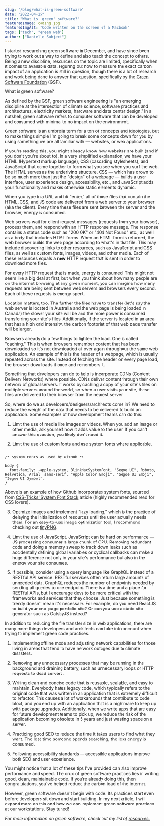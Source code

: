 ```yaml
---
slug: "/blog/what-is-green-software"
date: "2022-04-25"
title: "What is 'green' software?"
featuredImage: coding.jpg
featuredImgAlt: "Code written on the screen of a Macbook"
tags: ["tech", "green web"]
author: ["Danielle Subject"]
---
```


I started researching green software in December, and have since been trying to work out a way to define and also teach the concept to others. Being a new discipline, resources on the topic are limited, specifically when it comes to available data. Figuring out how to measure the exact carbon impact of an application is still in question, though there is a lot of research and work being done to answer that question, specifically by the <a href="https://greensoftware.foundation/" target="_blank">Green Software Foundation</a> (GSF).

What is green software?

As defined by the GSF, green software engineering is "an emerging discipline at the intersection of climate science, software practices and architectures, electricity markets, hardware and data center design." In a nutshell, green software refers to computer software that can be developed and consumed with minimal to no impact on the environment. 

Green software is an umbrella term for a ton of concepts and ideologies, but to make things simple I'm going to break some concepts down for you by using something we are all familiar with — websites, or web applications. 

If you're reading this, you might already know how websites are built (and if you don't you're about to). In a very simplified explanation, we have your HTML (Hypertext markup language), CSS (cascading stylesheets), and JavaScript that come together to form what you see when you surf the web. The HTML serves as the underlying structure, CSS — which has grown to be so much more than just the "design" of a webpage — builds a user interface, user experience design, accessibility, etc., and JavaScript adds your functionality and makes otherwise static elements dynamic. 

When you type in a URL and hit "enter," all of those files that contain the HTML, CSS, and JS code are delivered from a web server to your browser (aka the client). Every time these files are sent between the server and the browser, energy is consumed.

Web servers wait for client request messages (requests from your browser), process them, and respond with an HTTP response message. The response contains a status code such as "200 OK" or "404 Not Found" etc., as well as a body that includes HTML forms. When an HTML form is returned, the web browser builds the web page according to what's in that file. This may include discovering links to other resources, such as JavaScript and CSS files, as well as custom fonts, images, videos, and other media. Each of these resources equals a <b>new</b> HTTP request that is sent in order to download more files. 

For every HTTP request that is made, energy is consumed. This might not seem like a big deal at first, but when you think about how many people are on the internet browsing at any given moment, you can imagine how many requests are being sent between web servers and browsers every second. Each of these requests is energy spent. 

Location matters, too. The further the files have to transfer (let's say the web server is located in Australia and the web page is being loaded in Canada) the slower your site will be and the more power is consumed transferring your site's files. Additionally, if the server is located in an area that has a high grid intensity, the carbon footprint of that web page transfer will be larger. 

Browsers already do a few things to lighten the load. One is called "caching." This is when browsers remember content that has been downloaded so it's not downloaded all over again throughout the same web application. An example of this is the header of a webpage, which is usually repeated across the site. Instead of fetching the header on every page load, the browser downloads it once and remembers it. 

Something that developers can do to help is incorporate CDNs (Content Delivery Networks) where possible. CDNs deliver content through their own network of global servers. It works by caching a copy of your site's files on multiple servers around the world, so when a user visits your site, these files are delivered to their browser from the nearest server. 

So, where do we as developers/designers/architects come in? We need to reduce the weight of the data that needs to be delivered to build an application. Some examples of how development teams can do this:

1. Limit the use of media like images or videos. When you add an image or other media, ask yourself how it adds value to the user. If you can't answer this question, you likely don't need it. 

2. Limit the use of custom fonts and use system fonts where applicable.

<code>
/* System Fonts as used by GitHub */ <br>
body {
  font-family: -apple-system, BlinkMacSystemFont, "Segoe UI", Roboto, Helvetica, Arial, sans-serif, "Apple Color Emoji", "Segoe UI Emoji", "Segoe UI Symbol";
}
</code>

Above is an example of how Github incorporates system fonts, sourced from <a href="https://css-tricks.com/snippets/css/system-font-stack/" target="_blank">CSS-Tricks' System Font Stack</a> article (highly recommended read for CSS lovers).

3. Optimize images and implement "lazy loading," which is the practice of delaying the initialization of resources until the user actually needs them. For an easy-to-use image optimization tool, I recommend checking out <a href="https://tinypng.com/" target="_blank">tinyPNG</a>.

4. Limit the use of JavaScript. JavaScript can be hard on performance — JS processing consumes a large chunk of CPU. Removing redundant code and doing a memory sweep to track down leaks such as accidentally defining global variables or cyclical callbacks can make a huge difference not only in your site's performance but also in the energy your site consumes.

5. If possible, consider using a query language like GraphQL instead of a RESTful API service. RESTful services often return large amounts of unneeded data. GraphQL reduces the number of endpoints needed by sending all queries to one endpoint. There is a time and a place for RESTful APIs, but I encourage devs to be more critical with the frameworks and services that they choose. Just because something is trendy doesn't mean it's necessary. For example, do you need ReactJS to build your one-page portfolio site? Or can you use a static site generator such as GatsbyJS instead? 

In addition to reducing the file transfer size in web applications, there are many more things developers and architects can take into account when trying to implement green code practices. 

1. Implementing offline mode and adjusting network capabilities for those living in areas that tend to have network outages due to climate disasters.

2. Removing any unnecessary processes that may be running in the background and draining battery, such as unnecessary loops or HTTP requests to dead servers.

3. Writing clean and concise code that is reusable, scalable, and easy to maintain. Everybody hates legacy code, which typically refers to the original code that was written in an application that is extremely difficult to refactor. This causes a lot of workarounds that contribute to code bloat, and you end up with an application that is a nightmare to keep up with package upgrades. Additionally, when we write apps that are easy for future development teams to pick up, we reduce the risk of the application becoming obsolete in 5 years and just wasting space on a server.

4. Practicing good SEO to reduce the time it takes users to find what they want. The less time someone spends searching, the less energy is consumed.

5. Following accessibility standards — accessible applications improve both SEO and user experience.

You might notice that a lot of these tips I've provided can also improve performance and speed. The crux of green software practices lies in writing good, clean, maintainable code. If you're already doing this, then congratulations, you've helped reduce the carbon load of the Internet. 

However, green software doesn't begin with code. Its practices start even before developers sit down and start building. In my next article, I will expand more on this and how we can implement green software practices at our workstations. Stay tuned!

<em>For more information on green software, check out my list of <a href="https://daniellesubject.com/resources/" target="_blank">resources.</a></em>
